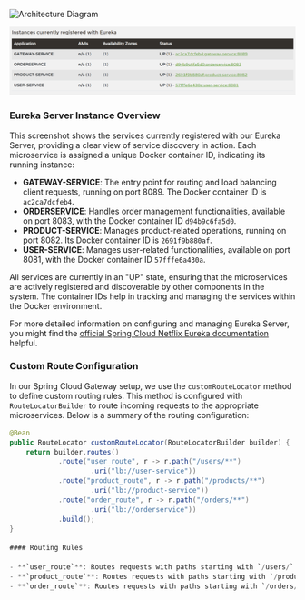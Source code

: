 ![Architecture Diagram](https://miro.medium.com/v2/resize:fit:1400/format:webp/1*43NgBoAW6h-vZTgyknM8xw.png)

![Eureka server](https://github.com/taha328/Spring-Cloud-Microservices-Architecture/blob/main/images/Eurekaserver.PNG?raw=true)
### Eureka Server Instance Overview

This screenshot shows the services currently registered with our Eureka Server, providing a clear view of service discovery in action. Each microservice is assigned a unique Docker container ID, indicating its running instance:

- **GATEWAY-SERVICE**: The entry point for routing and load balancing client requests, running on port 8089. The Docker container ID is `ac2ca7dcfeb4`.
- **ORDERSERVICE**: Handles order management functionalities, available on port 8083, with the Docker container ID `d94b9c6fa5d0`.
- **PRODUCT-SERVICE**: Manages product-related operations, running on port 8082. Its Docker container ID is `2691f9b880af`.
- **USER-SERVICE**: Manages user-related functionalities, available on port 8081, with the Docker container ID `57fffe6a430a`.

All services are currently in an "UP" state, ensuring that the microservices are actively registered and discoverable by other components in the system. The container IDs help in tracking and managing the services within the Docker environment.

For more detailed information on configuring and managing Eureka Server, you might find the [official Spring Cloud Netflix Eureka documentation](https://cloud.spring.io/spring-cloud-netflix/reference/html/#spring-cloud-eureka-server) helpful.

### Custom Route Configuration

In our Spring Cloud Gateway setup, we use the `customRouteLocator` method to define custom routing rules. This method is configured with `RouteLocatorBuilder` to route incoming requests to the appropriate microservices. Below is a summary of the routing configuration:

```java
@Bean
public RouteLocator customRouteLocator(RouteLocatorBuilder builder) {
    return builder.routes()
            .route("user_route", r -> r.path("/users/**")
                    .uri("lb://user-service"))
            .route("product_route", r -> r.path("/products/**")
                    .uri("lb://product-service"))
            .route("order_route", r -> r.path("/orders/**")
                    .uri("lb://orderservice"))
            .build();
}

#### Routing Rules

- **`user_route`**: Routes requests with paths starting with `/users/` to the `user-service` microservice. The `lb://` prefix indicates that the URI should be resolved using the load balancer.
- **`product_route`**: Routes requests with paths starting with `/products/` to the `product-service` microservice.
- **`order_route`**: Routes requests with paths starting with `/orders/` to the `orderservice` microservice.
